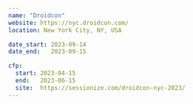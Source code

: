 ```yaml
---
name: "Droidcon"
website: https://nyc.droidcon.com/
location: New York City, NY, USA

date_start: 2023-09-14
date_end:   2023-09-15

cfp:
  start: 2023-04-15
  end:   2023-06-15
  site:  https://sessionize.com/droidcon-nyc-2023/
---
```

